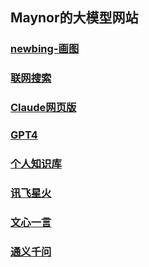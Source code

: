 ## Maynor的大模型网站

### [newbing-画图](https://chat.jja8.cn/web/NewBingGoGo.html)
### [联网搜索](https://chat2.jinshutuan.com/#/chat/1685520884858)
### [Claude网页版](https://ai.w3school.top/claude/)
### [GPT4](https://gptbot2.icu)
### [个人知识库](http://125.94.145.128:3000/)
### [讯飞星火](https://xinghuo.xfyun.cn/desk)
### [文心一言](https://yiyan.baidu.com/welcome)
### [通义千问](https://tongyi.aliyun.com/)


